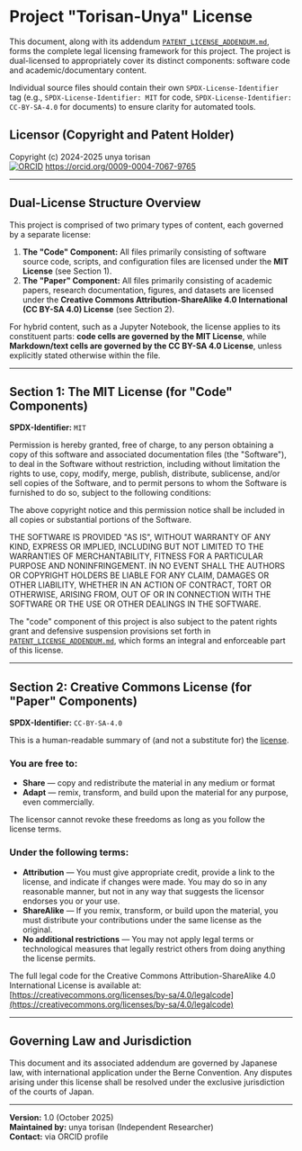 # Project "Torisan-Unya" License

This document, along with its addendum [`PATENT_LICENSE_ADDENDUM.md`](PATENT_LICENSE_ADDENDUM.md), forms the complete legal licensing framework for this project. The project is dual-licensed to appropriately cover its distinct components: software code and academic/documentary content.

Individual source files should contain their own `SPDX-License-Identifier` tag (e.g., `SPDX-License-Identifier: MIT` for code, `SPDX-License-Identifier: CC-BY-SA-4.0` for documents) to ensure clarity for automated tools.

## Licensor (Copyright and Patent Holder)

Copyright (c) 2024-2025 unya torisan  
[![ORCID](https://info.orcid.org/wp-content/uploads/2019/11/orcid_16x16.png)](https://orcid.org/0009-0004-7067-9765) https://orcid.org/0009-0004-7067-9765

---

## Dual-License Structure Overview

This project is comprised of two primary types of content, each governed by a separate license:

1.  **The "Code" Component:** All files primarily consisting of software source code, scripts, and configuration files are licensed under the **MIT License** (see Section 1).
2.  **The "Paper" Component:** All files primarily consisting of academic papers, research documentation, figures, and datasets are licensed under the **Creative Commons Attribution-ShareAlike 4.0 International (CC BY-SA 4.0) License** (see Section 2).

For hybrid content, such as a Jupyter Notebook, the license applies to its constituent parts: **code cells are governed by the MIT License**, while **Markdown/text cells are governed by the CC BY-SA 4.0 License**, unless explicitly stated otherwise within the file.

---

## Section 1: The MIT License (for "Code" Components)

**SPDX-Identifier:** `MIT`

Permission is hereby granted, free of charge, to any person obtaining a copy of this software and associated documentation files (the "Software"), to deal in the Software without restriction, including without limitation the rights to use, copy, modify, merge, publish, distribute, sublicense, and/or sell copies of the Software, and to permit persons to whom the Software is furnished to do so, subject to the following conditions:

The above copyright notice and this permission notice shall be included in all copies or substantial portions of the Software.

THE SOFTWARE IS PROVIDED "AS IS", WITHOUT WARRANTY OF ANY KIND, EXPRESS OR IMPLIED, INCLUDING BUT NOT LIMITED TO THE WARRANTIES OF MERCHANTABILITY, FITNESS FOR A PARTICULAR PURPOSE AND NONINFRINGEMENT. IN NO EVENT SHALL THE AUTHORS OR COPYRIGHT HOLDERS BE LIABLE FOR ANY CLAIM, DAMAGES OR OTHER LIABILITY, WHETHER IN AN ACTION OF CONTRACT, TORT OR OTHERWISE, ARISING FROM, OUT OF OR IN CONNECTION WITH THE SOFTWARE OR THE USE OR OTHER DEALINGS IN THE SOFTWARE.

The "code" component of this project is also subject to the patent rights grant and defensive suspension provisions set forth in [`PATENT_LICENSE_ADDENDUM.md`](PATENT_LICENSE_ADDENDUM.md), which forms an integral and enforceable part of this license.

---

## Section 2: Creative Commons License (for "Paper" Components)

**SPDX-Identifier:** `CC-BY-SA-4.0`

This is a human-readable summary of (and not a substitute for) the [license](https://creativecommons.org/licenses/by-sa/4.0/legalcode).

### You are free to:

*   **Share** — copy and redistribute the material in any medium or format
*   **Adapt** — remix, transform, and build upon the material
for any purpose, even commercially.

The licensor cannot revoke these freedoms as long as you follow the license terms.

### Under the following terms:

*   **Attribution** — You must give appropriate credit, provide a link to the license, and indicate if changes were made. You may do so in any reasonable manner, but not in any way that suggests the licensor endorses you or your use.
*   **ShareAlike** — If you remix, transform, or build upon the material, you must distribute your contributions under the same license as the original.
*   **No additional restrictions** — You may not apply legal terms or technological measures that legally restrict others from doing anything the license permits.

The full legal code for the Creative Commons Attribution-ShareAlike 4.0 International License is available at:  
[https://creativecommons.org/licenses/by-sa/4.0/legalcode](https://creativecommons.org/licenses/by-sa/4.0/legalcode)

---

## Governing Law and Jurisdiction

This document and its associated addendum are governed by Japanese law, with international application under the Berne Convention. Any disputes arising under this license shall be resolved under the exclusive jurisdiction of the courts of Japan.

---
**Version:** 1.0 (October 2025)  
**Maintained by:** unya torisan (Independent Researcher)  
**Contact:** via ORCID profile
